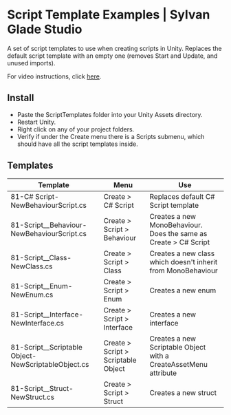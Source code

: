 # Script Template Examples | Sylvan Glade Studio

A set of script templates to use when creating scripts in Unity.
Replaces the default script template with an empty one (removes Start and Update, and unused imports).

For video instructions, click [here](https://youtu.be/ATD22cEUy0M).

## Install
- Paste the ScriptTemplates folder into your Unity Assets directory.
- Restart Unity.
- Right click on any of your project folders.
- Verify if under the Create menu there is a Scripts submenu, which should have all the script templates inside.

## Templates

| Template | Menu | Use |
| --- | --- | --- |
| 81-C# Script-NewBehaviourScript.cs | Create > C# Script | Replaces default C# Script template |
| 81-Script__Behaviour-NewBehaviourScript.cs | Create > Script > Behaviour | Creates a new MonoBehaviour. Does the same as Create > C# Script |
| 81-Script__Class-NewClass.cs | Create > Script > Class | Creates a new class which doesn't inherit from MonoBehaviour |
| 81-Script__Enum-NewEnum.cs | Create > Script > Enum | Creates a new enum |
| 81-Script__Interface-NewInterface.cs | Create > Script > Interface | Creates a new interface |
| 81-Script__Scriptable Object-NewScriptableObject.cs | Create > Script > Scriptable Object | Creates a new Scriptable Object with a CreateAssetMenu attribute |
| 81-Script__Struct-NewStruct.cs | Create > Script > Struct | Creates a new struct |
